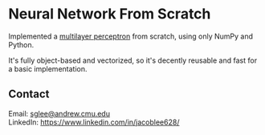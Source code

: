 # Neural Network From Scratch

Implemented a [multilayer perceptron](https://en.wikipedia.org/wiki/Multilayer_perceptron) from scratch, using only NumPy and Python.

It's fully object-based and vectorized, so it's decently reusable and fast for a basic implementation.

## Contact
Email: sglee@andrew.cmu.edu  
LinkedIn: https://www.linkedin.com/in/jacoblee628/